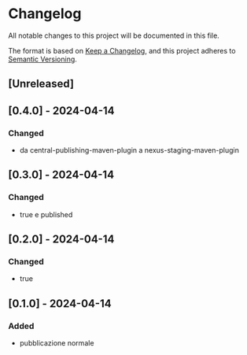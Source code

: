# Changelog

All notable changes to this project will be documented in this file.

The format is based on [Keep a Changelog](https://keepachangelog.com/en/1.1.0/),
and this project adheres to [Semantic Versioning](https://semver.org/spec/v2.0.0.html).

## [Unreleased]

## [0.4.0] - 2024-04-14

### Changed

- da central-publishing-maven-plugin a nexus-staging-maven-plugin

## [0.3.0] - 2024-04-14

### Changed

- <autoPublish>true</autoPublish> e <waitUntil>published</waitUntil>

## [0.2.0] - 2024-04-14

### Changed

- <autoReleaseAfterClose>true</autoReleaseAfterClose>

## [0.1.0] - 2024-04-14

### Added

- pubblicazione normale